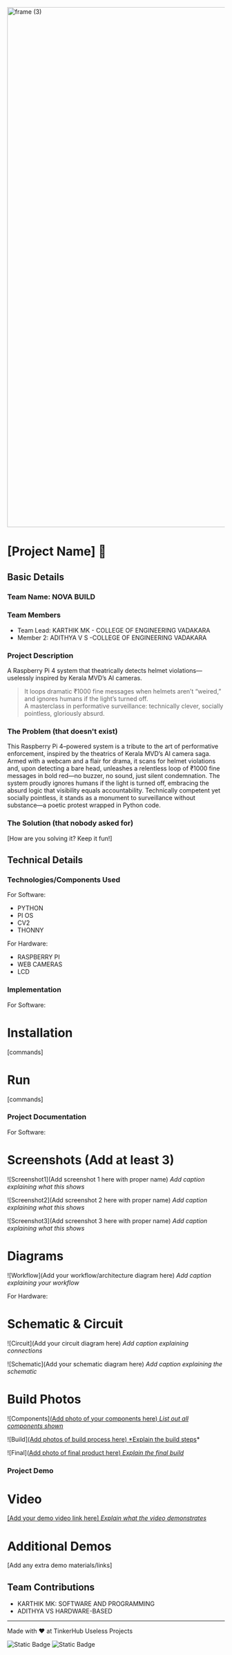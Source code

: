 <img width="3188" height="1202" alt="frame (3)" src="https://github.com/user-attachments/assets/517ad8e9-ad22-457d-9538-a9e62d137cd7" />


# [Project Name] 🎯


## Basic Details
### Team Name: NOVA BUILD


### Team Members
- Team Lead: KARTHIK MK - COLLEGE OF ENGINEERING VADAKARA
- Member 2: ADITHYA V S -COLLEGE OF ENGINEERING VADAKARA


### Project Description
A Raspberry Pi 4 system that theatrically detects helmet violations—uselessly inspired by Kerala MVD’s AI cameras.  
> It loops dramatic ₹1000 fine messages when helmets aren’t “weired,” and ignores humans if the light’s turned off.  
> A masterclass in performative surveillance: technically clever, socially pointless, gloriously absurd.

### The Problem (that doesn't exist)
This Raspberry Pi 4–powered system is a tribute to the art of performative enforcement, inspired by the theatrics of Kerala MVD’s AI camera saga. Armed with a webcam and a flair for drama, it scans for helmet violations and, upon detecting a bare head, unleashes a relentless loop of ₹1000 fine messages in bold red—no buzzer, no sound, just silent condemnation. The system proudly ignores humans if the light is turned off, embracing the absurd logic that visibility equals accountability. Technically competent yet socially pointless, it stands as a monument to surveillance without substance—a poetic protest wrapped in Python code.

### The Solution (that nobody asked for)
[How are you solving it? Keep it fun!]

## Technical Details
### Technologies/Components Used
For Software:
- PYTHON 
- PI OS
- CV2
- THONNY

For Hardware:
- RASPBERRY PI
- WEB CAMERAS 
- LCD

### Implementation
For Software:
# Installation
[commands]

# Run
[commands]

### Project Documentation
For Software:

# Screenshots (Add at least 3)
![Screenshot1](Add screenshot 1 here with proper name)
*Add caption explaining what this shows*

![Screenshot2](Add screenshot 2 here with proper name)
*Add caption explaining what this shows*

![Screenshot3](Add screenshot 3 here with proper name)
*Add caption explaining what this shows*

# Diagrams
![Workflow](Add your workflow/architecture diagram here)
*Add caption explaining your workflow*

For Hardware:

# Schematic & Circuit
![Circuit](Add your circuit diagram here)
*Add caption explaining connections*

![Schematic](Add your schematic diagram here)
*Add caption explaining the schematic*

# Build Photos
![Components][(Add photo of your components here)
*List out all components shown*](https://drive.google.com/drive/folders/17XFPRdn1wr7K7UndJUdrDr8qv6iF2idW)

![Build][(Add photos of build process here)
*Explain the build steps](https://drive.google.com/drive/folders/17XFPRdn1wr7K7UndJUdrDr8qv6iF2idW)*

![Final]([Add photo of final product here)
*Explain the final build*
](https://drive.google.com/drive/folders/17XFPRdn1wr7K7UndJUdrDr8qv6iF2idW)
### Project Demo
# Video
[[Add your demo video link here]
*Explain what the video demonstrates*](https://drive.google.com/drive/folders/17XFPRdn1wr7K7UndJUdrDr8qv6iF2idW)

# Additional Demos
[Add any extra demo materials/links]

## Team Contributions
- KARTHIK MK: SOFTWARE AND PROGRAMMING
- ADITHYA VS  HARDWARE-BASED 
  

---
Made with ❤️ at TinkerHub Useless Projects 

![Static Badge](https://img.shields.io/badge/TinkerHub-24?color=%23000000&link=https%3A%2F%2Fwww.tinkerhub.org%2F)
![Static Badge](https://img.shields.io/badge/UselessProjects--25-25?link=https%3A%2F%2Fwww.tinkerhub.org%2Fevents%2FQ2Q1TQKX6Q%2FUseless%2520Projects)




